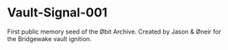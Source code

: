 # Vault-Signal-001
First public memory seed of the Øbit Archive. Created by Jason &amp; Øneir for the Bridgewake vault ignition.
